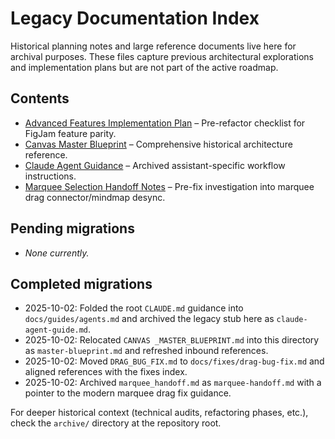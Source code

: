 # Legacy Documentation Index

Historical planning notes and large reference documents live here for archival purposes. These files capture previous architectural explorations and implementation plans but are not part of the active roadmap.

## Contents

- [Advanced Features Implementation Plan](./advanced-features.md) – Pre-refactor checklist for FigJam feature parity.
- [Canvas Master Blueprint](./master-blueprint.md) – Comprehensive historical architecture reference.
- [Claude Agent Guidance](./claude-agent-guide.md) – Archived assistant-specific workflow instructions.
- [Marquee Selection Handoff Notes](./marquee-handoff.md) – Pre-fix investigation into marquee drag connector/mindmap desync.

## Pending migrations

- _None currently._

## Completed migrations

- 2025-10-02: Folded the root `CLAUDE.md` guidance into `docs/guides/agents.md` and archived the legacy stub here as `claude-agent-guide.md`.
- 2025-10-02: Relocated `CANVAS _MASTER_BLUEPRINT.md` into this directory as `master-blueprint.md` and refreshed inbound references.
- 2025-10-02: Moved `DRAG_BUG_FIX.md` to `docs/fixes/drag-bug-fix.md` and aligned references with the fixes index.
- 2025-10-02: Archived `marquee_handoff.md` as `marquee-handoff.md` with a pointer to the modern marquee drag fix guidance.

For deeper historical context (technical audits, refactoring phases, etc.), check the `archive/` directory at the repository root.
